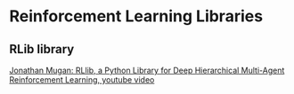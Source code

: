 # Reinforcement Learning Libraries

## RLib library

[Jonathan Mugan: RLlib, a Python Library for Deep Hierarchical Multi-Agent Reinforcement Learning, youtube video](https://youtu.be/nF02NWK1Rug)
